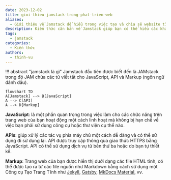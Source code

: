 ```yaml
---
date: 2023-12-02
title: gioi-thieu-jamstack-trong-phat-trien-web
aliases:
  - Giới thiệu về Jamstack dễ hiểu trong việc tạo và chia sẻ website tĩnh miễn phí.
description: Kiến thức căn bản về Jamstack giúp bạn có thể hiểu các khái niệm và phát triển một website dù chưa có kiến thức lập trình.
tags:
  - jamstack
categories:
  - Kiến thức
authors:
  - thinh-vu
---
```


!!! abstract "jamstack là gì"
	Jamstack đầu tiên được biết đến là JAMstack trong đó JAM chứa các từ viết tắt cho JavaScript, API và Markup (ngôn ngữ đánh dấu).

```mermaid
flowchart TD
A[Jamstack] --> B[JavaScript]
A --> C[API]
A --> D[Markup]
```

**JavaScript**: là một phần quan trọng trong việc làm cho các chức năng trên trang web của bạn hoạt động một cách linh hoạt mà không bị hạn chế về việc bạn phải sử dụng công cụ hoặc thư viện cụ thể nào.

**APIs**: giúp xử lý các tác vụ phía máy chủ một cách dễ dàng và có thể sử dụng đi sử dụng lại. API được truy cập thông qua giao thức HTTPS bằng JavaScript. API có thể sử dụng dịch vụ từ bên thứ ba hoặc do bạn tự thiết kế.

**Markup**: Trang web của bạn được hiển thị dưới dạng các file HTML tĩnh, có thể được tạo ra từ các file nguồn như Markdown bằng cách sử dụng một Công cụ Tạo Trang Tĩnh như [Jekyll](https://jekyllrb.com/), [Gatsby](https://www.gatsbyjs.com/), [MkDocs Material](https://squidfunk.github.io/mkdocs-material/), vv.


